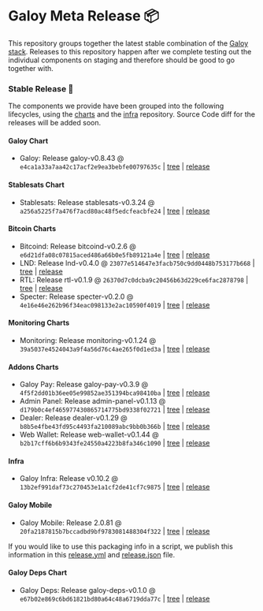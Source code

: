 # Galoy Meta Release 📦

This repository groups together the latest stable combination of the [Galoy stack](https://github.com/GaloyMoney/awesome-galoy#tech-components). 
Releases to this repository happen after we complete testing out the individual components on staging and therefore should be good to go together with.

### Stable Release 🎉

The components we provide have been grouped into the following lifecycles, using the [charts](https://github.com/GaloyMoney/charts) and the [infra](https://github.com/GaloyMoney/galoy-infra) repository. 
Source Code diff for the releases will be added soon.

#### Galoy Chart
- Galoy: Release galoy-v0.8.43 @ `e4ca1a33a7aa42c17acf2e9ea3bebfe00797635c` | [tree](https://github.com/GaloyMoney/charts/tree/e4ca1a33a7aa42c17acf2e9ea3bebfe00797635c/charts/galoy) | [release](https://github.com/GaloyMoney/charts/releases/tag/galoy-v0.8.43)

#### Stablesats Chart
- Stablesats: Release stablesats-v0.3.24 @ `a256a5225f7a476f7acd80ac48f5edcfeacbfe24` | [tree](https://github.com/GaloyMoney/charts/tree/a256a5225f7a476f7acd80ac48f5edcfeacbfe24/charts/stablesats) | [release](https://github.com/GaloyMoney/charts/releases/tag/stablesats-v0.3.24)

#### Bitcoin Charts
- Bitcoind: Release bitcoind-v0.2.6 @ `e6d21dfa08c07815aced486a66b0e5fb89121a4e` | [tree](https://github.com/GaloyMoney/charts/tree/e6d21dfa08c07815aced486a66b0e5fb89121a4e/charts/bitcoind) | [release](https://github.com/GaloyMoney/charts/releases/tag/bitcoind-v0.2.6)
- LND: Release lnd-v0.4.0 @ `23077e514647e3facb750c9dd0448b753177b668` | [tree](https://github.com/GaloyMoney/charts/tree/23077e514647e3facb750c9dd0448b753177b668/charts/lnd) | [release](https://github.com/GaloyMoney/charts/releases/tag/lnd-v0.4.0)
- RTL: Release rtl-v0.1.9 @ `26370d7c0dcba9c20456b63d229ce6fac2878798` | [tree](https://github.com/GaloyMoney/charts/tree/26370d7c0dcba9c20456b63d229ce6fac2878798/charts/rtl) | [release](https://github.com/GaloyMoney/charts/releases/tag/rtl-v0.1.9)
- Specter: Release specter-v0.2.0 @ `4e16e46e262b96f34eac098133e2ac10590f4019` | [tree](https://github.com/GaloyMoney/charts/tree/4e16e46e262b96f34eac098133e2ac10590f4019/charts/specter) | [release](https://github.com/GaloyMoney/charts/releases/tag/specter-v0.2.0)

#### Monitoring Charts
- Monitoring: Release monitoring-v0.1.24 @ `39a5037e4524043a9f4a56d76c4ae265f0d1ed3a` | [tree](https://github.com/GaloyMoney/charts/tree/39a5037e4524043a9f4a56d76c4ae265f0d1ed3a/charts/monitoring) | [release](https://github.com/GaloyMoney/charts/releases/tag/monitoring-v0.1.24)

#### Addons Charts
- Galoy Pay: Release galoy-pay-v0.3.9 @ `4f5f2dd01b36ee05e99852ae351394bca98410ba` | [tree](https://github.com/GaloyMoney/charts/tree/4f5f2dd01b36ee05e99852ae351394bca98410ba/charts/galoy-pay) | [release](https://github.com/GaloyMoney/charts/releases/tag/galoy-pay-v0.3.9)
- Admin Panel: Release admin-panel-v0.1.13 @ `d179b0c4ef465977430865714775bd9338f02721` | [tree](https://github.com/GaloyMoney/charts/tree/d179b0c4ef465977430865714775bd9338f02721/charts/admin-panel) | [release](https://github.com/GaloyMoney/charts/releases/tag/admin-panel-v0.1.13)
- Dealer: Release dealer-v0.1.29 @ `b8b5e4fbe43fd95c4493fa210089abc9bb0b366b` | [tree](https://github.com/GaloyMoney/charts/tree/b8b5e4fbe43fd95c4493fa210089abc9bb0b366b/charts/dealer) | [release](https://github.com/GaloyMoney/charts/releases/tag/dealer-v0.1.29)
- Web Wallet: Release web-wallet-v0.1.44 @ `b2b17cff6b6b9343fe24550a4223b8fa346c1090` | [tree](https://github.com/GaloyMoney/charts/tree/b2b17cff6b6b9343fe24550a4223b8fa346c1090/charts/web-wallet) | [release](https://github.com/GaloyMoney/charts/releases/tag/web-wallet-v0.1.44)

#### Infra

- Galoy Infra: Release v0.10.2 @ `13b2ef991daf73c270453e1a1cf2de41cf7c9875` | [tree](https://github.com/GaloyMoney/galoy-infra/tree/13b2ef991daf73c270453e1a1cf2de41cf7c9875) | [release](https://github.com/GaloyMoney/galoy-infra/releases/tag/v0.10.2)

#### Galoy Mobile

- Galoy Mobile: Release 2.0.81 @ `20fa2187815b7bccadbd9bf9783081488304f322` | [tree](https://github.com/GaloyMoney/galoy-mobile/tree/20fa2187815b7bccadbd9bf9783081488304f322) | [release](https://github.com/GaloyMoney/galoy-mobile/releases/tag/2.0.81)

If you would like to use this packaging info in a script, we publish this information in this [release.yml](./release.yml) and [release.json](./release.json) file.

#### Galoy Deps Chart
- Galoy Deps: Release galoy-deps-v0.1.0 @ `e67b02e869c6bd61821bd80a64c48a6719dda77c` | [tree](https://github.com/GaloyMoney/charts/tree/e67b02e869c6bd61821bd80a64c48a6719dda77c/charts/galoy-deps) | [release](https://github.com/GaloyMoney/charts/releases/tag/galoy-deps-v0.1.0)

